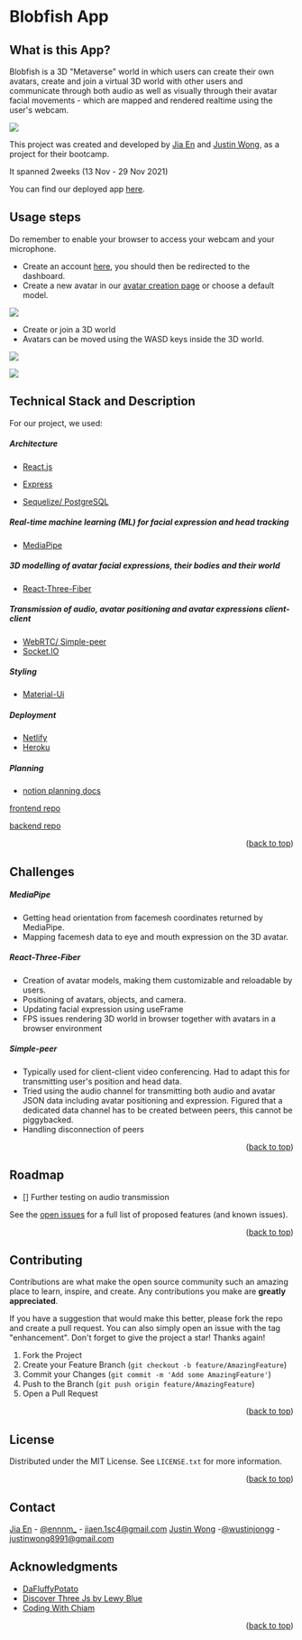 # Blobfish App
## What is this App?
Blobfish is a 3D "Metaverse" world in which users can create their own avatars, create and join a virtual 3D world with other users and communicate through both audio as well as visually through their avatar facial movements - which are mapped and rendered realtime using the user's webcam.

![](https://user-images.githubusercontent.com/84217227/148069678-0a5dda1d-0fa7-47c2-9892-6ff51a01bc55.gif)


This project was created and developed by [Jia En](https://github.com/Ennnm "Jia En") and [Justin Wong](https://github.com/JustinWong98 "Justin Wong"), as a project for their bootcamp.

It spanned 2weeks (13 Nov - 29 Nov 2021)

You can find our deployed app [here](https://blobfish-app.netlify.app "here").



## Usage steps
Do remember to enable your browser to access your webcam and your microphone.
- Create an account [here](https://blobfish-app.netlify.app/signup "here"), you should then be redirected to the dashboard.
- Create a new avatar in our [avatar creation page](https://blobfish-app.netlify.app/avatar "avatar creation page") or choose a default model.

![](https://user-images.githubusercontent.com/84217227/148069742-94bda24b-327a-48f9-9685-4e009117fcc5.gif)

- Create or join a 3D world
- Avatars can be moved using the WASD keys inside the 3D world.

![](https://user-images.githubusercontent.com/84217227/148204661-f321343e-ae8d-4e84-9432-b205276276f5.gif)

![](https://user-images.githubusercontent.com/84217227/148204523-2805cea6-16de-4112-a9ab-e1c567d4f728.gif)

## Technical Stack and Description
For our project, we used:

##### Architecture

- [React.js](https://reactjs.org/)

- [Express](https://sequelize.org/v7/)
- [Sequelize/ PostgreSQL](https://sequelize.org/v7/)

##### Real-time machine learning (ML) for facial expression and head tracking

- [MediaPipe](https://google.github.io/mediapipe/)

##### 3D modelling of avatar facial expressions, their bodies and their world

- [React-Three-Fiber](https://docs.pmnd.rs/react-three-fiber/getting-started/introduction)

##### Transmission of audio, avatar positioning and avatar expressions client-client

- [WebRTC/ Simple-peer](https://github.com/feross/simple-peer)
- [Socket.IO](https://socket.io/)

##### Styling

- [Material-Ui](https://mui.com/)

##### Deployment

- [Netlify](https://www.netlify.com/)
- [Heroku](https://www.heroku.com/)

##### Planning 

- [notion planning docs](https://economic-brand-644.notion.site/Project-5-75672b3502cb412297501b1db87bdcff)

  

[frontend repo](https://github.com/JustinWong98/blobfish-app)

[backend repo](https://github.com/Ennnm/blobfish-app-backend)

<p align="right">(<a href="#top">back to top</a>)</p>

## Challenges

##### MediaPipe

- Getting head orientation from facemesh coordinates returned by MediaPipe.
- Mapping facemesh data to eye and mouth expression on the 3D avatar.

##### React-Three-Fiber

- Creation of avatar models, making them customizable and reloadable by users.
- Positioning of avatars, objects, and camera.
- Updating facial expression using useFrame
- FPS issues rendering 3D world in browser together with avatars in a browser environment

##### Simple-peer

- Typically used for client-client video conferencing. Had to adapt this for transmitting user's position and head data.
- Tried using the audio channel for transmitting both audio and avatar JSON data including avatar positioning and expression. Figured that a dedicated data channel has to be created between peers, this cannot be piggybacked.
- Handling disconnection of peers

<p align="right">(<a href="#top">back to top</a>)</p>

<!-- ROADMAP -->

## Roadmap

- [] Further testing on audio transmission 

See the [open issues](https://github.com/github_username/repo_name/issues) for a full list of proposed features (and known issues).

<p align="right">(<a href="#top">back to top</a>)</p>

<!-- CONTRIBUTING -->

## Contributing

Contributions are what make the open source community such an amazing place to learn, inspire, and create. Any contributions you make are **greatly appreciated**.

If you have a suggestion that would make this better, please fork the repo and create a pull request. You can also simply open an issue with the tag "enhancement".
Don't forget to give the project a star! Thanks again!

1. Fork the Project
2. Create your Feature Branch (`git checkout -b feature/AmazingFeature`)
3. Commit your Changes (`git commit -m 'Add some AmazingFeature'`)
4. Push to the Branch (`git push origin feature/AmazingFeature`)
5. Open a Pull Request

<p align="right">(<a href="#top">back to top</a>)</p>



<!-- LICENSE -->

## License

Distributed under the MIT License. See `LICENSE.txt` for more information.

<p align="right">(<a href="#top">back to top</a>)</p>



<!-- CONTACT -->

## Contact

[Jia En](https://github.com/Ennnm "Jia En")  - [@ennnm_](https://twitter.com/ennnm_) - jiaen.1sc4@gmail.com
[Justin Wong](https://github.com/JustinWong98) -[@wustinjongg](https://twitter.com/wustinjongg)  - justinwong8991@gmail.com

<!-- ACKNOWLEDGMENTS -->

## Acknowledgments

* [DaFluffyPotato](https://www.youtube.com/watch?v=2mwK5H4xsuI)
* [Discover Three Js by Lewy Blue](https://discoverthreejs.com/)
* [Coding With Chiam](https://www.youtube.com/watch?v=JhyY8LdAQHU&t=141s)

<p align="right">(<a href="#top">back to top</a>)</p>

